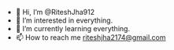 - 👋 Hi, I’m @RiteshJha912
- 👀 I’m interested in everything.
- 🌱 I’m currently learning everything.
- 📫 How to reach me riteshjha2174@gmail.com

<!---
RiteshJha912/RiteshJha912 is a ✨ special ✨ repository because its `README.md` (this file) appears on your GitHub profile.
You can click the Preview link to take a look at your changes.
--->
